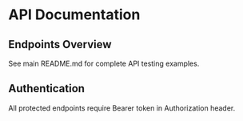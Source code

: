 # API Documentation

## Endpoints Overview

See main README.md for complete API testing examples.

## Authentication

All protected endpoints require Bearer token in Authorization header.
